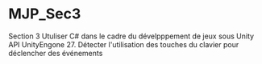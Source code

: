 # MJP_Sec3
 Section 3 Utuliser C# dans le cadre du dévelpppement de jeux sous Unity API UnityEngone
 27. Détecter l'utilisation des touches du clavier pour déclencher des événements
